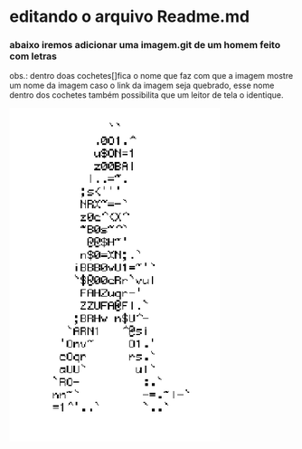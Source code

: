 # editando o arquivo Readme.md

### abaixo iremos adicionar uma imagem.git de um homem feito com letras
obs.: dentro doas cochetes[]fica o nome que faz com que a imagem mostre um nome da imagem caso o link da imagem seja quebrado, esse nome dentro dos cochetes também possibilita que um leitor de tela o identique. 

![Homem letra](https://github.com/Jairo-GitHub-Principal/ReadmMD_markdown/blob/master/homem_letra.gif)



